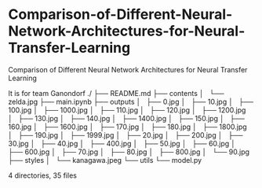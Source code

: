 # Comparison-of-Different-Neural-Network-Architectures-for-Neural-Transfer-Learning

Comparison of Different Neural Network Architectures for Neural Transfer Learning

It is for team Ganondorf
./
├── README.md
├── contents
│   └── zelda.jpg
├── main.ipynb
├── outputs
│   ├── 0.jpg
│   ├── 10.jpg
│   ├── 100.jpg
│   ├── 1000.jpg
│   ├── 110.jpg
│   ├── 120.jpg
│   ├── 1200.jpg
│   ├── 130.jpg
│   ├── 140.jpg
│   ├── 1400.jpg
│   ├── 150.jpg
│   ├── 160.jpg
│   ├── 1600.jpg
│   ├── 170.jpg
│   ├── 180.jpg
│   ├── 1800.jpg
│   ├── 190.jpg
│   ├── 1999.jpg
│   ├── 20.jpg
│   ├── 200.jpg
│   ├── 30.jpg
│   ├── 40.jpg
│   ├── 400.jpg
│   ├── 50.jpg
│   ├── 60.jpg
│   ├── 600.jpg
│   ├── 70.jpg
│   ├── 80.jpg
│   ├── 800.jpg
│   └── 90.jpg
├── styles
│   └── kanagawa.jpeg
└── utils
    └── model.py

4 directories, 35 files
